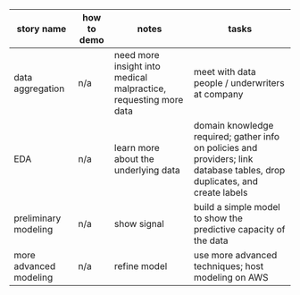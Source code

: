 | story name | how to demo | notes | tasks |
|------|------|------|------|
| data aggregation | n/a | need more insight into medical malpractice, requesting more data | meet with data people / underwriters at company |
| EDA | n/a | learn more about the underlying data | domain knowledge required; gather info on policies and providers; link database tables, drop duplicates, and create labels |
| preliminary modeling | n/a | show signal | build a simple model to show the predictive capacity of the data |
| more advanced modeling | n/a | refine model | use more advanced techniques; host modeling on AWS |
